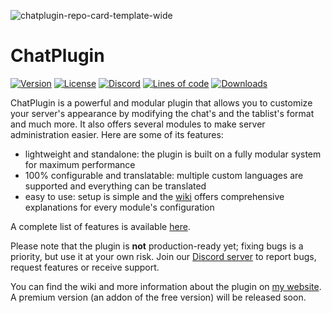 ![chatplugin-repo-card-template-wide](https://i.imgur.com/rJeiEvw.png)

# ChatPlugin
[![Version](https://img.shields.io/github/v/release/ChatPlugin/ChatPlugin?style=plastic&label=version)](/ChatPlugin/ChatPlugin/releases)
[![License](https://img.shields.io/github/license/ChatPlugin/ChatPlugin?style=plastic)](https://www.gnu.org/licenses/agpl-3.0.en.html)
[![Discord](https://img.shields.io/discord/847934628014587924?logo=discord&logoColor=5662F6&label=Discord&color=5662F6&style=plastic)](https://discord.gg/CPtysXTfQg)
[![Lines of code](https://img.shields.io/tokei/lines/github/ChatPlugin/ChatPlugin?style=plastic&label=lines%20of%20code)](/ChatPlugin/ChatPlugin)
[![Downloads](https://img.shields.io/github/downloads/ChatPlugin/ChatPlugin/total?style=plastic)](/ChatPlugin/ChatPlugin/releases)

ChatPlugin is a powerful and modular plugin that allows you to customize your server's appearance by modifying the chat's and the tablist's format and much more.
It also offers several modules to make server administration easier. Here are some of its features:
- lightweight and standalone: the plugin is built on a fully modular system for maximum performance
- 100% configurable and translatable: multiple custom languages are supported and everything can be translated
- easy to use: setup is simple and the [wiki](https://remigio07.me/chatplugin/wiki) offers comprehensive explanations for every module's configuration

A complete list of features is available [here](https://remigio07.me/chatplugin/wiki/getting-started/Features).

Please note that the plugin is **not** production-ready yet; fixing bugs is a priority, but use it at your own risk.
Join our [Discord server](https://discord.gg/CPtysXTfQg) to report bugs, request features or receive support.

You can find the wiki and more information about the plugin on [my website](https://remigio07.me/chatplugin).
A premium version (an addon of the free version) will be released soon.
